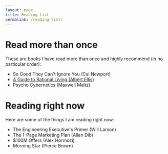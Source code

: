 ```yaml
---
layout: page
title: Reading List
permalink: /reading-list/
---
```


# Read more than once

These are books I have read more than once and highly recommend (in no particular order):

- So Good They Can't Ignore You (Cal Newport)
- [A Guide to Rational Living (Albert Ellis)](https://www.amazon.com/gp/product/0879800429/ref=ppx_yo_dt_b_search_asin_title?ie=UTF8&psc=1)
- Psycho Cybernetics (Maxwell Maltz)

# Reading right now

Here are some of the things I am reading right now:

- The Engineering Executive's Primer (Will Larson)
- The 1-Page Marketing Plan (Allan Dib)
- $100M Offers (Alex Hormozi)
- Morning Star (Pierce Brown)
